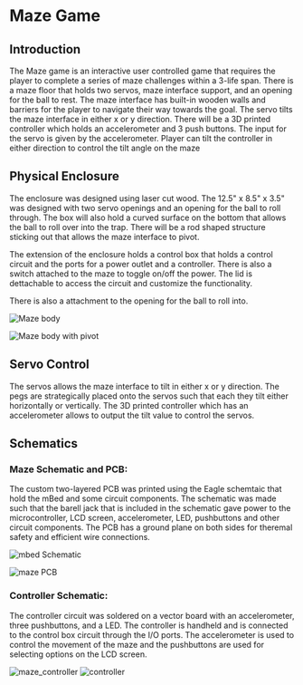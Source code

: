 # Maze Game
## Introduction

The Maze game is an interactive user controlled game that requires the player to complete a series of maze challenges within a 3-life span.
There is a maze floor that holds two servos, maze interface support, and an opening for the ball to rest. The maze interface has built-in wooden
walls and barriers for the player to navigate their way towards the goal. The servo tilts the maze interface in either x or y direction. 
There will be a 3D printed controller which holds an accelerometer and 3 push buttons. The input for the servo is given by the accelerometer. Player can tilt the controller in either direction
to control the tilt angle on the maze


## Physical Enclosure
The enclosure was designed using laser cut wood. The 12.5" x 8.5" x 3.5" was designed with two servo openings and an opening for the ball to roll through. The box will also hold a curved surface on the bottom that allows the ball to roll over into the trap. There will be a rod shaped structure sticking out that allows the maze interface to pivot.

The extension of the enclosure holds a control box that holds a control circuit and the ports for a power outlet and a controller. There is also a switch attached to the maze to toggle on/off the power. The lid is dettachable to access the circuit and customize the functionality.

There is also a attachment to the opening for the ball to roll into.


![Maze body](https://github.com/praneetheddu/MazeGame/blob/master/images/20190411_164728.jpg)
  
![Maze body with pivot](https://github.com/praneetheddu/MazeGame/blob/master/images/20190411_164817.jpg)

## Servo Control

The servos allows the maze interface to tilt in either x or y direction. The pegs are strategically placed onto the servos such that each they tilt either horizontally or vertically. The 3D printed controller which has an accelerometer allows to output the tilt value to control the servos. 

## Schematics
### Maze Schematic and PCB:

The custom two-layered PCB was printed using the Eagle schemtaic that hold the mBed and some circuit components. The schematic was made such that the barell jack that is included in the schematic gave power to the microcontroller, LCD screen, accelerometer, LED, pushbuttons and other circuit components. The PCB has a ground plane on both sides for theremal safety and efficient wire connections. 

![mbed Schematic](https://github.com/praneetheddu/MazeGame/blob/master/images/MbedSchematic.PNG)

![maze PCB](https://github.com/praneetheddu/MazeGame/blob/master/images/20190411_165149.jpg)

### Controller Schematic:

The controller circuit was soldered on a vector board with an accelerometer, three pushbuttons, and a LED. The controller is handheld and is connected to the control box circuit through the I/O ports. The accelerometer is used to control the movement of the maze and the pushbuttons are used for selecting options on the LCD screen. 

![maze_controller](https://github.com/praneetheddu/MazeGame/blob/master/images/Controller.PNG)
![controller](https://github.com/praneetheddu/MazeGame/blob/master/images/Webp.net-resizeimage.jpg)

